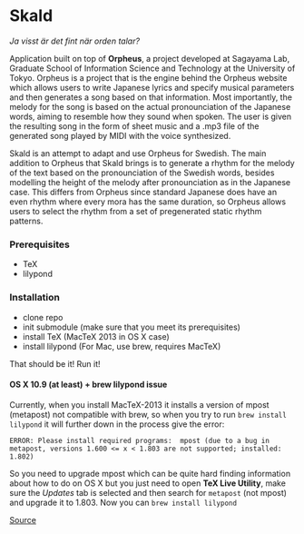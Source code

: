 Skald
=====

*Ja visst är det fint när orden talar?*

Application built on top of **Orpheus**, a project developed at Sagayama Lab, Graduate School of Information Science and Technology at the University of Tokyo. Orpheus is a project that is the engine behind the Orpheus website which allows users to write Japanese lyrics and specify musical parameters and then generates a song based on that information. Most importantly, the melody for the song is based on the actual pronounciation of the Japanese words, aiming to resemble how they sound when spoken. The user is given the resulting song in the form of sheet music and a .mp3 file of the generated song played by MIDI with the voice synthesized.

Skald is an attempt to adapt and use Orpheus for Swedish. The main addition to Orpheus that Skald brings is to generate a rhythm for the melody of the text based on the pronounciation of the Swedish words, besides modelling the height of the melody after pronounciation as in the Japanese case. This differs from Orpheus since standard Japanese does have an even rhythm where every mora has the same duration, so Orpheus allows users to select the rhythm from a set of pregenerated static rhythm patterns.

### Prerequisites
* TeX
* lilypond


### Installation

* clone repo
* init submodule (make sure that you meet its prerequisites)
* install TeX (MacTeX 2013 in OS X case)
* install lilypond (For Mac, use brew, requires MacTeX)

That should be it! Run it!

#### OS X 10.9 (at least) + brew lilypond issue

Currently, when you install MacTeX-2013 it installs a version of mpost (metapost) not compatible with brew, so when you try to run `brew install lilypond` it will further down in the process give the error:

```
ERROR: Please install required programs:  mpost (due to a bug in metapost, versions 1.600 <= x < 1.803 are not supported; installed: 1.802) 
```

So you need to upgrade mpost which can be quite hard finding information about how to do on OS X but you just need to open **TeX Live Utility**, make sure the *Updates* tab is selected and then search for `metapost` (not mpost) and upgrade it to 1.803. Now you can `brew install lilypond`

[Source](https://github.com/Homebrew/homebrew/issues/23336#issuecomment-29144066)
